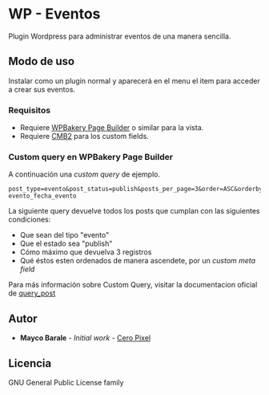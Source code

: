 # WP - Eventos

Plugin Wordpress para administrar eventos de una manera sencilla.

## Modo de uso

Instalar como un plugin normal y aparecerá en el menu el item para acceder a crear sus eventos.

### Requisitos

* Requiere [WPBakery Page Builder](https://wpbakery.com/) o similar para la vista.
* Requiere [CMB2](https://es.wordpress.org/plugins/cmb2/) para los custom fields.

### Custom query en WPBakery Page Builder

A continuación una *custom query* de ejemplo.

```
post_type=evento&post_status=publish&posts_per_page=3&order=ASC&orderby=meta_value_num&meta_key=_knx-evento_fecha_evento
```

La siguiente query devuelve todos los posts que cumplan con las siguientes condiciones:

*   Que sean del tipo "evento"
*   Que el estado sea "publish"
*   Cómo máximo que devuelva 3 registros
*   Qué éstos esten ordenados de manera ascendete, por un *custom meta field*

Para más información sobre Custom Query, visitar la documentacion oficial de [query_post](https://developer.wordpress.org/reference/functions/query_posts/)

## Autor

* **Mayco Barale** - *Initial work* - [Cero Pixel](http://ceropixel.com.ar)

## Licencia

GNU General Public License family